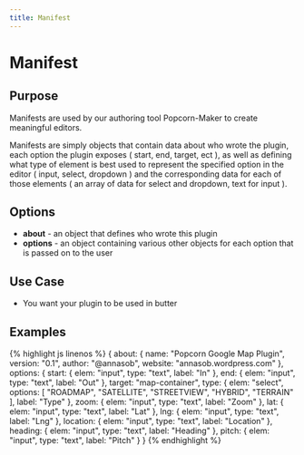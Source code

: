 ```yaml
---
title: Manifest
---
```

# Manifest #

## Purpose ##

Manifests are used by our authoring tool Popcorn-Maker to create meaningful editors.

Manifests are simply objects that contain data about who wrote the plugin, each option the plugin exposes ( start, end, target, ect ), as well as defining what type of element is best used to represent the specified option in the editor ( input, select, dropdown ) and the corresponding data for each of those elements ( an array of data for select and dropdown, text for input ).

## Options ##

* **about** - an object that defines who wrote this plugin
* **options** - an object containing various other objects for each option that is passed on to the user

## Use Case ##

* You want your plugin to be used in butter

## Examples ##

{% highlight js linenos %} 
    {
      about: {
        name: "Popcorn Google Map Plugin",
        version: "0.1",
        author: "@annasob",
        website: "annasob.wordpress.com"
      },
      options: {
        start: {
          elem: "input",
          type: "text",
          label: "In"
        },
        end: {
          elem: "input",
          type: "text",
          label: "Out"
        },
        target: "map-container",
        type: {
          elem: "select",
          options: [ "ROADMAP", "SATELLITE", "STREETVIEW", "HYBRID", "TERRAIN" ],
          label: "Type"
        },
        zoom: {
          elem: "input",
          type: "text",
          label: "Zoom"
        },
        lat: {
          elem: "input",
          type: "text",
          label: "Lat"
        },
        lng: {
          elem: "input",
          type: "text",
          label: "Lng"
        },
        location: {
          elem: "input",
          type: "text",
          label: "Location"
        },
        heading: {
          elem: "input",
          type: "text",
          label: "Heading"
        },
        pitch: {
          elem: "input",
          type: "text",
          label: "Pitch"
        }
      }
{% endhighlight %}
